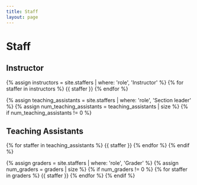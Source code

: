 ```yaml
---
title: Staff
layout: page
---
```


# Staff

<!--
Staff information is stored in the `_staffers` directory and rendered according to the layout file, `_layouts/staffer.html`.
-->

## Instructor

{% assign instructors = site.staffers | where: 'role', 'Instructor' %}
{% for staffer in instructors %}
{{ staffer }}
{% endfor %}

{% assign teaching_assistants = site.staffers | where: 'role', 'Section leader' %}
{% assign num_teaching_assistants = teaching_assistants | size %}
{% if num_teaching_assistants != 0 %}

## Teaching Assistants

{% for staffer in teaching_assistants %}
{{ staffer }}
{% endfor %}
{% endif %}

{% assign graders = site.staffers | where: 'role', 'Grader' %}
{% assign num_graders = graders | size %}
{% if num_graders != 0 %}
{% for staffer in graders %}
{{ staffer }}
{% endfor %}
{% endif %}